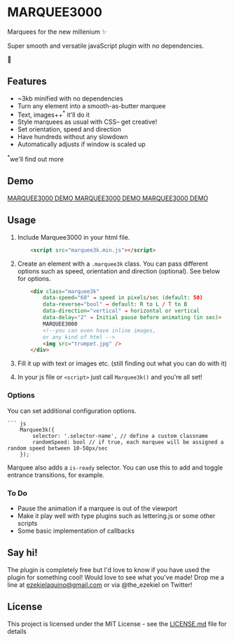 # MARQUEE3000

Marquees for the new millenium ✨

Super smooth and versatile javaScript plugin with no dependencies.

👄

## Features
- ~3kb minified with no dependencies
- Turn any element into a smooth-as-butter marquee
- Text, images++<sup>*</sup> it'll do it
- Style marquees as usual with CSS– get creative!
- Set orientation, speed and direction
- Have hundreds without any slowdown
- Automatically adjusts if window is scaled up

<sup>*</sup>we'll find out more

## Demo
[MARQUEE3000 DEMO MARQUEE3000 DEMO MARQUEE3000 DEMO](https://ezekielaquino.github.io/Marquee3000/)

## Usage

1. Include Marquee3000 in your html file.

    ``` html
        <script src="marquee3k.min.js"></script>
2. Create an element with a `.marquee3k` class. You can pass different options such as speed, orientation and direction (optional). See below for options.
    ``` html
        <div class="marquee3k" 
            data-speed="60" → speed in pixels/sec (default: 50)
            data-reverse="bool" → default: R to L / T to B
            data-direction="vertical" → horizontal or vertical
            data-delay="2" → Initial pause before animating (in sec)>
            MARQUEE3000
            <!--you can even have inline images,
            or any kind of html -->
            <img src="trumpet.jpg" />
        </div>
3. Fill it up with text or images etc. (still finding out what you can do with it)
4. In your js file or `<script>` just call `Marquee3k()` and you're all set!

### Options

You can set additional configuration options.

    ``` js
        Marquee3k({
            selector: '.selector-name', // define a custom classname
            randomSpeed: bool // if true, each marquee will be assigned a random speed between 10-50px/sec
        });

Marquee also adds a `is-ready` selector. You can use this to add and toggle entrance transitions, for example.

### To Do
- Pause the animation if a marquee is out of the viewport
- Make it play well with type plugins such as lettering.js or some other scripts
- Some basic implementation of callbacks

## Say hi!
The plugin is completely free but I'd love to know if you have used the plugin for something cool! Would love to see what you've made! Drop me a line at ezekielaquino@gmail.com or via @the_ezekiel on Twitter!

## License

This project is licensed under the MIT License - see the [LICENSE.md](LICENSE.md) file for details
